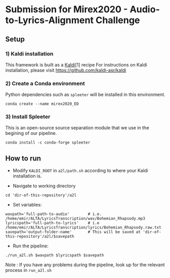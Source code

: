 # Submission for Mirex2020 - Audio-to-Lyrics-Alignment Challenge

## Setup

### 1) Kaldi  installation
This framework is built as a [Kaldi](http://kaldi-asr.org/)[1] recipe 
For instructions on Kaldi installation, please visit https://github.com/kaldi-asr/kaldi

### 2) Create a Conda environment
Python dependencies such as ```spleeter``` will be installed in this environment.
```
conda create --name mirex2020_ED 
```
### 3) Install Spleeter
This is an open-source source separation module that we use in the begining of our pipeline.
```
conda install -c conda-forge spleeter
```
## How to run

* Modify ```KALDI_ROOT``` in  ```a2l/path.sh``` according to where your Kaldi installation is.

* Navigate to working directory
```
cd 'dir-of-this-repository'/a2l
```

* Set variables:
```
wavpath='full-path-to-audio'        # i.e. /home/emir/ALTA/LyricsTranscription/wav/Bohemian_Rhapsody.mp3
lyricspath='full-path-to-lyrics'    # i.e /home/emir/ALTA/LyricsTranscription/lyrics/Bohemian_Rhapsody.raw.txt
savepath='output-folder-name'       # This will be saved at 'dir-of-this-repository'/a2l/$savepath
```
* Run the pipeline:
```
./run_a2l.sh $wavpath $lyricspath $savepath
```

Note : If you have any problems during the pipeline, look up for the relevant process in ```run_a2l.sh```

